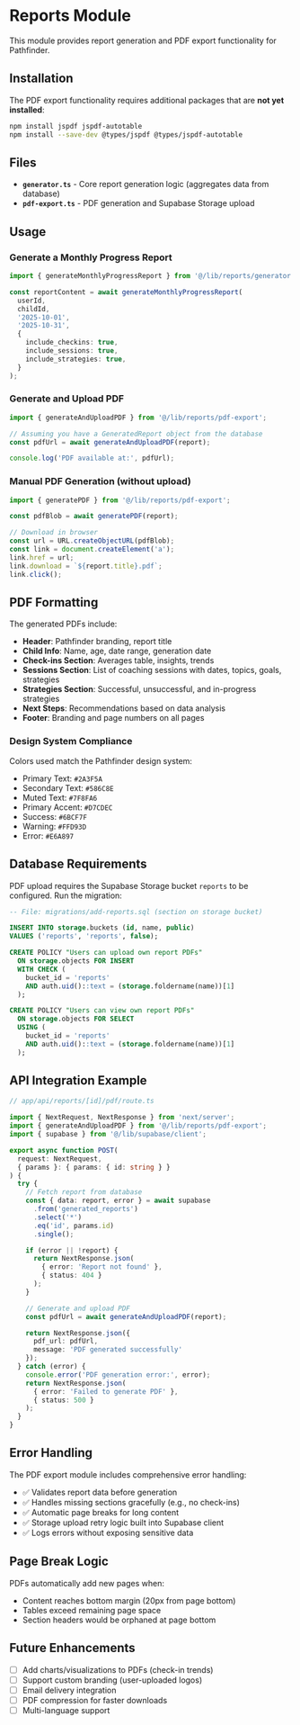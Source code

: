 # Reports Module

This module provides report generation and PDF export functionality for Pathfinder.

## Installation

The PDF export functionality requires additional packages that are **not yet installed**:

```bash
npm install jspdf jspdf-autotable
npm install --save-dev @types/jspdf @types/jspdf-autotable
```

## Files

- **`generator.ts`** - Core report generation logic (aggregates data from database)
- **`pdf-export.ts`** - PDF generation and Supabase Storage upload

## Usage

### Generate a Monthly Progress Report

```typescript
import { generateMonthlyProgressReport } from '@/lib/reports/generator';

const reportContent = await generateMonthlyProgressReport(
  userId,
  childId,
  '2025-10-01',
  '2025-10-31',
  {
    include_checkins: true,
    include_sessions: true,
    include_strategies: true,
  }
);
```

### Generate and Upload PDF

```typescript
import { generateAndUploadPDF } from '@/lib/reports/pdf-export';

// Assuming you have a GeneratedReport object from the database
const pdfUrl = await generateAndUploadPDF(report);

console.log('PDF available at:', pdfUrl);
```

### Manual PDF Generation (without upload)

```typescript
import { generatePDF } from '@/lib/reports/pdf-export';

const pdfBlob = await generatePDF(report);

// Download in browser
const url = URL.createObjectURL(pdfBlob);
const link = document.createElement('a');
link.href = url;
link.download = `${report.title}.pdf`;
link.click();
```

## PDF Formatting

The generated PDFs include:

- **Header**: Pathfinder branding, report title
- **Child Info**: Name, age, date range, generation date
- **Check-ins Section**: Averages table, insights, trends
- **Sessions Section**: List of coaching sessions with dates, topics, goals, strategies
- **Strategies Section**: Successful, unsuccessful, and in-progress strategies
- **Next Steps**: Recommendations based on data analysis
- **Footer**: Branding and page numbers on all pages

### Design System Compliance

Colors used match the Pathfinder design system:
- Primary Text: `#2A3F5A`
- Secondary Text: `#586C8E`
- Muted Text: `#7F8FA6`
- Primary Accent: `#D7CDEC`
- Success: `#6BCF7F`
- Warning: `#FFD93D`
- Error: `#E6A897`

## Database Requirements

PDF upload requires the Supabase Storage bucket `reports` to be configured. Run the migration:

```sql
-- File: migrations/add-reports.sql (section on storage bucket)

INSERT INTO storage.buckets (id, name, public)
VALUES ('reports', 'reports', false);

CREATE POLICY "Users can upload own report PDFs"
  ON storage.objects FOR INSERT
  WITH CHECK (
    bucket_id = 'reports'
    AND auth.uid()::text = (storage.foldername(name))[1]
  );

CREATE POLICY "Users can view own report PDFs"
  ON storage.objects FOR SELECT
  USING (
    bucket_id = 'reports'
    AND auth.uid()::text = (storage.foldername(name))[1]
  );
```

## API Integration Example

```typescript
// app/api/reports/[id]/pdf/route.ts

import { NextRequest, NextResponse } from 'next/server';
import { generateAndUploadPDF } from '@/lib/reports/pdf-export';
import { supabase } from '@/lib/supabase/client';

export async function POST(
  request: NextRequest,
  { params }: { params: { id: string } }
) {
  try {
    // Fetch report from database
    const { data: report, error } = await supabase
      .from('generated_reports')
      .select('*')
      .eq('id', params.id)
      .single();

    if (error || !report) {
      return NextResponse.json(
        { error: 'Report not found' },
        { status: 404 }
      );
    }

    // Generate and upload PDF
    const pdfUrl = await generateAndUploadPDF(report);

    return NextResponse.json({
      pdf_url: pdfUrl,
      message: 'PDF generated successfully'
    });
  } catch (error) {
    console.error('PDF generation error:', error);
    return NextResponse.json(
      { error: 'Failed to generate PDF' },
      { status: 500 }
    );
  }
}
```

## Error Handling

The PDF export module includes comprehensive error handling:

- ✅ Validates report data before generation
- ✅ Handles missing sections gracefully (e.g., no check-ins)
- ✅ Automatic page breaks for long content
- ✅ Storage upload retry logic built into Supabase client
- ✅ Logs errors without exposing sensitive data

## Page Break Logic

PDFs automatically add new pages when:
- Content reaches bottom margin (20px from page bottom)
- Tables exceed remaining page space
- Section headers would be orphaned at page bottom

## Future Enhancements

- [ ] Add charts/visualizations to PDFs (check-in trends)
- [ ] Support custom branding (user-uploaded logos)
- [ ] Email delivery integration
- [ ] PDF compression for faster downloads
- [ ] Multi-language support
